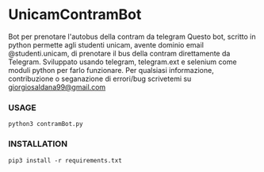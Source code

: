 # UnicamContramBot
Bot per prenotare l'autobus della contram da telegram
Questo bot, scritto in python permette agli studenti unicam, avente dominio email @studenti.unicam, di prenotare il bus della contram direttamente da Telegram.
Sviluppato usando telegram, telegram.ext e selenium come moduli python per farlo funzionare. Per qualsiasi informazione, contribuzione o seganazione di errori/bug scrivetemi su giorgiosaldana99@gmail.com
### USAGE
```
python3 contramBot.py
```
### INSTALLATION
```
pip3 install -r requirements.txt
```
